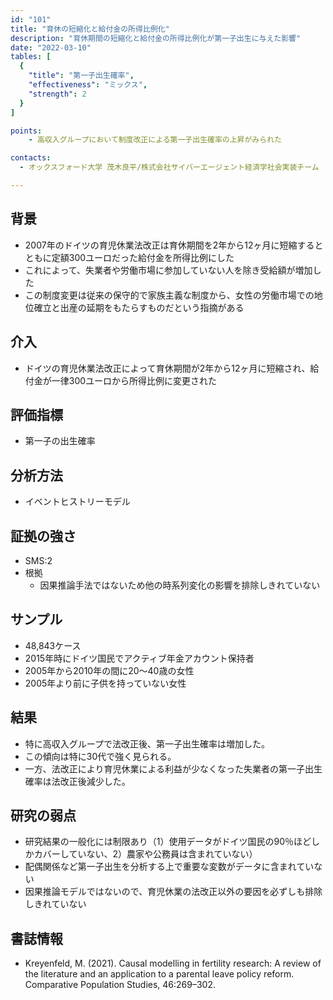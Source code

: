 ```yaml
---
id: "101"
title: "育休の短縮化と給付金の所得比例化"
description: "育休期間の短縮化と給付金の所得比例化が第一子出生に与えた影響"
date: "2022-03-10"
tables: [
  {
    "title": "第一子出生確率",
    "effectiveness": "ミックス",
    "strength": 2
  }
]

points:
    - 高収入グループにおいて制度改正による第一子出生確率の上昇がみられた

contacts:
  - オックスフォード大学 茂木良平/株式会社サイバーエージェント経済学社会実装チーム

---
```


## 背景
- 2007年のドイツの育児休業法改正は育休期間を2年から12ヶ月に短縮するとともに定額300ユーロだった給付金を所得比例にした
- これによって、失業者や労働市場に参加していない人を除き受給額が増加した
- この制度変更は従来の保守的で家族主義な制度から、女性の労働市場での地位確立と出産の延期をもたらすものだという指摘がある

## 介入
- ドイツの育児休業法改正によって育休期間が2年から12ヶ月に短縮され、給付金が一律300ユーロから所得比例に変更された

## 評価指標
- 第一子の出生確率

## 分析方法
- イベントヒストリーモデル

## 証拠の強さ
- SMS:2
- 根拠 
    - 因果推論手法ではないため他の時系列変化の影響を排除しきれていない

## サンプル
- 48,843ケース
- 2015年時にドイツ国民でアクティブ年金アカウント保持者
- 2005年から2010年の間に20〜40歳の女性
- 2005年より前に子供を持っていない女性

## 結果
- 特に高収入グループで法改正後、第一子出生確率は増加した。
- この傾向は特に30代で強く見られる。
- 一方、法改正により育児休業による利益が少なくなった失業者の第一子出生確率は法改正後減少した。

## 研究の弱点
- 研究結果の一般化には制限あり（1）使用データがドイツ国民の90％ほどしかカバーしていない、2）農家や公務員は含まれていない）
- 配偶関係など第一子出生を分析する上で重要な変数がデータに含まれていない
- 因果推論モデルではないので、育児休業の法改正以外の要因を必ずしも排除しきれていない

## 書誌情報
- Kreyenfeld, M. (2021). Causal modelling in fertility research: A review of the literature and an application to a parental leave policy reform. Comparative Population Studies, 46:269–302.